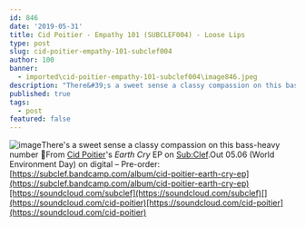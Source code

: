 ```yaml
---
id: 846
date: '2019-05-31'
title: Cid Poitier - Empathy 101 (SUBCLEF004) - Loose Lips
type: post
slug: cid-poitier-empathy-101-subclef004
author: 100
banner:
  - imported\cid-poitier-empathy-101-subclef004\image846.jpeg
description: "There&#39;s a sweet sense a classy compassion on this bass-heavy number \U0001F642 From Cid Poitier&#39;s Earth Cry EP on Sub:Clef. Out 05.06 (World Environment Day) on digital &#8211; Pre-order: https://subclef.bandcamp.com/album/cid-poitier-earth-cry-ep https://soundcloud.com/subclef https://soundcloud.com/cid-poitier [...]Read More..."
published: true
tags:
  - post
featured: false
---
```

![image](../imported\cid-poitier-empathy-101-subclef004\image846.jpeg)There's a sweet sense a classy compassion on this bass-heavy number 🙂From [Cid Poitier](https://www.discogs.com/artist/5180953-Cid-Poitier)'s _Earth Cry_ EP on [Sub:Clef](http://www.subclef.co.uk).Out 05.06 (World Environment Day) on digital – Pre-order: [](https://subclef.bandcamp.com/album/cid-poitier-earth-cry-ep)[https://subclef.bandcamp.com/album/cid-poitier-earth-cry-ep](https://subclef.bandcamp.com/album/cid-poitier-earth-cry-ep)[https://soundcloud.com/subclef](https://soundcloud.com/subclef)[](https://soundcloud.com/cid-poitier)[https://soundcloud.com/cid-poitier](https://soundcloud.com/cid-poitier)